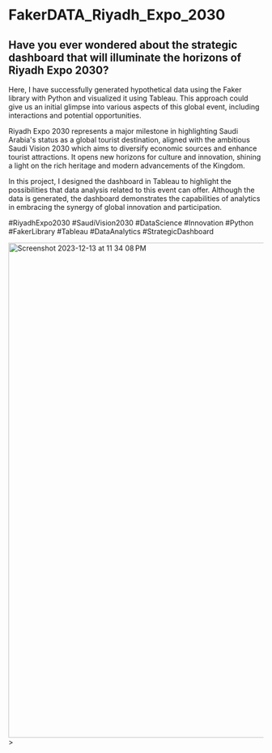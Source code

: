 # FakerDATA_Riyadh_Expo_2030

## Have you ever wondered about the strategic dashboard that will illuminate the horizons of Riyadh Expo 2030?

Here, I have successfully generated hypothetical data using the Faker library with Python and visualized it using Tableau. This approach could give us an initial glimpse into various aspects of this global event, including interactions and potential opportunities.

Riyadh Expo 2030 represents a major milestone in highlighting Saudi Arabia's status as a global tourist destination, aligned with the ambitious Saudi Vision 2030 which aims to diversify economic sources and enhance tourist attractions. It opens new horizons for culture and innovation, shining a light on the rich heritage and modern advancements of the Kingdom.

In this project, I designed the dashboard in Tableau to highlight the possibilities that data analysis related to this event can offer. Although the data is generated, the dashboard demonstrates the capabilities of analytics in embracing the synergy of global innovation and participation.

#RiyadhExpo2030 #SaudiVision2030 #DataScience #Innovation #Python #FakerLibrary #Tableau #DataAnalytics #StrategicDashboard


<img width="977" alt="Screenshot 2023-12-13 at 11 34 08 PM" src="https://github.com/shahadghawa/FakerDATA_Riyadh_Expo_2030/assets/94755943/4eef74cf-b3e7-4eac-8425-35b063f9acc3">
>

